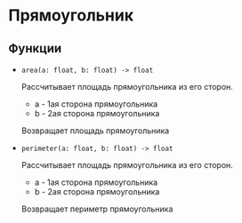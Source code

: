 # Прямоугольник

## Функции

- `area(a: float, b: float) -> float`

  Рассчитывает площадь прямоугольника из его сторон.

    - a - 1ая сторона прямоугольника
    - b - 2ая сторона прямоугольника

  Возвращает площадь прямоугольника

- `perimeter(a: float, b: float) -> float`

  Рассчитывает площадь прямоугольника из его сторон.

    - a - 1ая сторона прямоугольника
    - b - 2ая сторона прямоугольника

  Возвращает периметр прямоугольника
